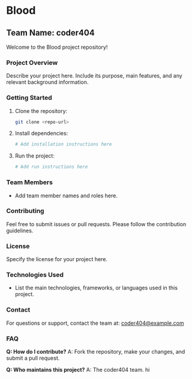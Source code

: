 # Blood

## Team Name: coder404

Welcome to the Blood project repository!

### Project Overview
Describe your project here. Include its purpose, main features, and any relevant background information.

### Getting Started
1. Clone the repository:
   ```bash
   git clone <repo-url>
   ```
2. Install dependencies:
   ```bash
   # Add installation instructions here
   ```
3. Run the project:
   ```bash
   # Add run instructions here
   ```

### Team Members
- Add team member names and roles here.

### Contributing
Feel free to submit issues or pull requests. Please follow the contribution guidelines.

### License
Specify the license for your project here.
### Technologies Used
- List the main technologies, frameworks, or languages used in this project.

### Contact
For questions or support, contact the team at: coder404@example.com

### FAQ
**Q: How do I contribute?**
A: Fork the repository, make your changes, and submit a pull request.

**Q: Who maintains this project?**
A: The coder404 team.
hi